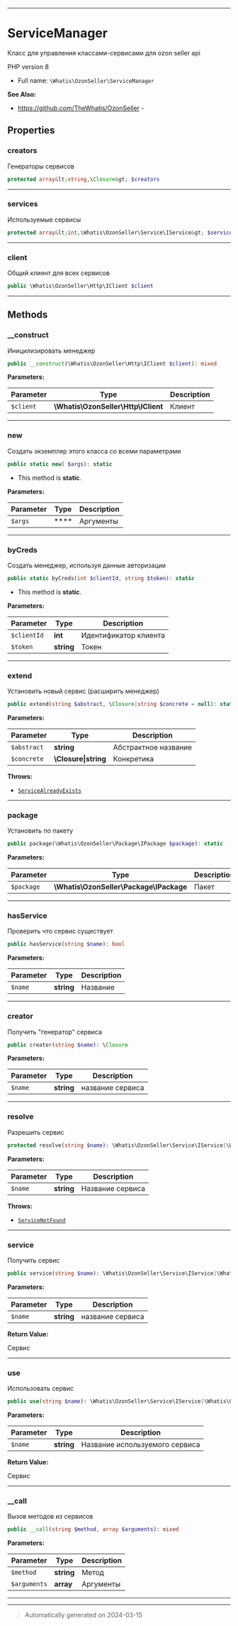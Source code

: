 ***

# ServiceManager

Класс для управления
классами-сервисами
для ozon seller api

PHP version 8

* Full name: `\Whatis\OzonSeller\ServiceManager`

**See Also:**

* https://github.com/TheWhatis/OzonSeller - 



## Properties


### creators

Генераторы сервисов

```php
protected array&lt;string,\Closure&gt; $creators
```






***

### services

Используемые сервисы

```php
protected array&lt;int,\Whatis\OzonSeller\Service\IService&gt; $services
```






***

### client

Общий клиент для всех сервисов

```php
public \Whatis\OzonSeller\Http\IClient $client
```






***

## Methods


### __construct

Иницилизировать менеджер

```php
public __construct(\Whatis\OzonSeller\Http\IClient $client): mixed
```








**Parameters:**

| Parameter | Type | Description |
|-----------|------|-------------|
| `$client` | **\Whatis\OzonSeller\Http\IClient** | Клиент |





***

### new

Создать экземпляр этого класса
со всеми параметрами

```php
public static new( $args): static
```



* This method is **static**.




**Parameters:**

| Parameter | Type | Description |
|-----------|------|-------------|
| `$args` | **** | Аргументы |





***

### byCreds

Создать менеджер, используя данные
авторизации

```php
public static byCreds(int $clientId, string $token): static
```



* This method is **static**.




**Parameters:**

| Parameter | Type | Description |
|-----------|------|-------------|
| `$clientId` | **int** | Идентификатор клиента |
| `$token` | **string** | Токен |





***

### extend

Установить новый сервис (расширить менеджер)

```php
public extend(string $abstract, \Closure|string $concrete = null): static
```








**Parameters:**

| Parameter | Type | Description |
|-----------|------|-------------|
| `$abstract` | **string** | Абстрактное название |
| `$concrete` | **\Closure&#124;string** | Конкретика |




**Throws:**

- [`ServiceAlreadyExists`](./Exceptions/ServiceAlreadyExists.md)



***

### package

Установить по пакету

```php
public package(\Whatis\OzonSeller\Package\IPackage $package): static
```








**Parameters:**

| Parameter | Type | Description |
|-----------|------|-------------|
| `$package` | **\Whatis\OzonSeller\Package\IPackage** | Пакет |





***

### hasService

Проверить что сервис существует

```php
public hasService(string $name): bool
```








**Parameters:**

| Parameter | Type | Description |
|-----------|------|-------------|
| `$name` | **string** | Название |





***

### creator

Получить "генератор" сервиса

```php
public creator(string $name): \Closure
```








**Parameters:**

| Parameter | Type | Description |
|-----------|------|-------------|
| `$name` | **string** | название сервиса |





***

### resolve

Разрешить сервис

```php
protected resolve(string $name): \Whatis\OzonSeller\Service\IService|\Whatis\OzonSeller\ServiceCompositor
```








**Parameters:**

| Parameter | Type | Description |
|-----------|------|-------------|
| `$name` | **string** | Название сервиса |




**Throws:**

- [`ServiceNotFound`](./Exceptions/ServiceNotFound.md)



***

### service

Получить сервис

```php
public service(string $name): \Whatis\OzonSeller\Service\IService|\Whatis\OzonSeller\ServiceCompositor
```








**Parameters:**

| Parameter | Type | Description |
|-----------|------|-------------|
| `$name` | **string** | название сервиса |


**Return Value:**

Сервис




***

### use

Использовать сервис

```php
public use(string $name): \Whatis\OzonSeller\Service\IService|\Whatis\OzonSeller\ServiceCompositor
```








**Parameters:**

| Parameter | Type | Description |
|-----------|------|-------------|
| `$name` | **string** | Название используемого сервиса |


**Return Value:**

Сервис




***

### __call

Вызов методов из сервисов

```php
public __call(string $method, array $arguments): mixed
```








**Parameters:**

| Parameter | Type | Description |
|-----------|------|-------------|
| `$method` | **string** | Метод |
| `$arguments` | **array** | Аргументы |





***


***
> Automatically generated on 2024-03-15
